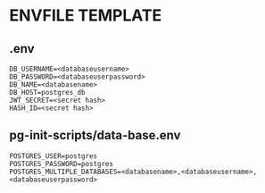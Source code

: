 # ENVFILE TEMPLATE
## .env
```
DB_USERNAME=<databaseusername>
DB_PASSWORD=<databaseuserpassword>
DB_NAME=<databasename>
DB_HOST=postgres_db
JWT_SECRET=<secret hash>
HASH_ID=<secret hash>
```

## pg-init-scripts/data-base.env
```
POSTGRES_USER=postgres
POSTGRES_PASSWORD=postgres
POSTGRES_MULTIPLE_DATABASES=<databasename>,<databaseusername>,<databaseuserpassword>
```